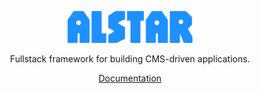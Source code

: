 <p align="center">
  <img width="200" src=".github/ALSTAR.png" />
</p>

<p align="center">Fullstack framework for building CMS-driven applications.</p>

<p align="center"><a href="https://alstar.erikt.me/">Documentation</a></p>
